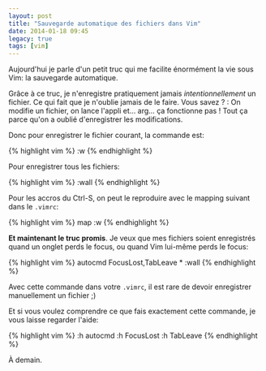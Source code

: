 ```yaml
---
layout: post
title: "Sauvegarde automatique des fichiers dans Vim"
date: 2014-01-18 09:45
legacy: true
tags: [vim]
---
```




Aujourd'hui je parle d'un petit truc qui me facilite
énormément la vie sous Vim: la sauvegarde automatique.

<!-- more -->

Grâce à ce truc, je n'enregistre pratiquement jamais
*intentionnellement* un fichier. Ce qui fait que je
n'oublie jamais de le faire. Vous savez ? : On modifie
un fichier, on lance l'appli et… arg… ça fonctionne pas !
Tout ça parce qu'on a oublié d'enregistrer les
modifications.

Donc pour enregistrer le fichier courant, la commande est:

{% highlight vim %}
:w
{% endhighlight %}

Pour enregistrer tous les fichiers:

{% highlight vim %}
:wall
{% endhighlight %}

Pour les accros du Ctrl-S, on peut le reproduire avec le mapping
suivant dans le `.vimrc`:

{% highlight vim %}
map <C-s> :w<Enter>
{% endhighlight %}

**Et maintenant le truc promis**. Je veux que mes fichiers soient enregistrés
quand un onglet perds le focus, ou quand Vim lui-même perds le focus:

{% highlight vim %}
autocmd FocusLost,TabLeave * :wall
{% endhighlight %}

Avec cette commande dans votre `.vimrc`, il est rare de devoir
enregistrer manuellement un fichier ;)

Et si vous voulez comprendre ce que fais exactement cette commande, je
vous laisse regarder l'aide:

{% highlight vim %}
:h autocmd
:h FocusLost
:h TabLeave
{% endhighlight %}



À demain.



